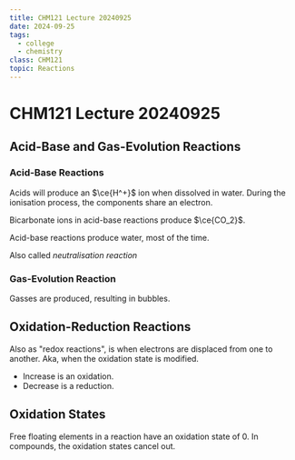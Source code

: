 ```yaml
---
title: CHM121 Lecture 20240925 
date: 2024-09-25
tags:
  - college
  - chemistry
class: CHM121
topic: Reactions
---
```


# CHM121 Lecture 20240925

## Acid-Base and Gas-Evolution Reactions


### Acid-Base Reactions

Acids will produce an $\ce{H^+}$ ion when dissolved in water. During the ionisation process, the components share an electron. 

Bicarbonate ions in acid-base reactions produce $\ce{CO_2}$.

Acid-base reactions produce water, most of the time.

Also called *neutralisation reaction*

### Gas-Evolution Reaction

Gasses are produced, resulting in bubbles.

## Oxidation-Reduction Reactions

Also as "redox reactions", is when electrons are displaced from one to another. Aka, when the oxidation state is modified.

- Increase is an oxidation.
- Decrease is a reduction.


## Oxidation States

Free floating elements in a reaction have an oxidation state of 0. In compounds, the oxidation states cancel out.